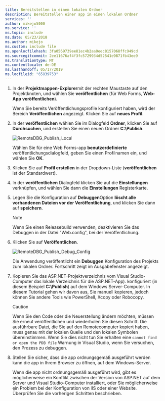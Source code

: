 ```yaml
---
title: Bereitstellen in einem lokalen Ordner
description: Bereitstellen einer app in einen lokalen Ordner
services: ''
author: mikejo5000
ms.service: ''
ms.topic: include
ms.date: 05/23/2018
ms.author: mikejo
ms.custom: include file
ms.openlocfilehash: 3fa0569739ee81ec4b2aa0eec8157068ffc949cd
ms.sourcegitcommit: 2ee11676af4f3fc5729934d52541e9871fb43ee9
ms.translationtype: MT
ms.contentlocale: de-DE
ms.lasthandoff: 05/17/2019
ms.locfileid: "65839753"
---
```

1. In der **Projektmappen-Explorer**mit der rechten Maustaste auf den Projektknoten, und wählen Sie **veröffentlichen** (für Web Forms, **Web-App veröffentlichen**).

    Wenn Sie bereits Veröffentlichungsprofile konfiguriert haben, wird der Bereich **Veröffentlichen** angezeigt. Klicken Sie auf **neues Profil**.

1. In der **veröffentlichen** wählen Sie im Dialogfeld **Ordner**, klicken Sie auf **Durchsuchen**, und erstellen Sie einen neuen Ordner **C:\Publish**.

    ![RemoteDBG_Publish_Local](../media/remotedbg_publish_local.png "RemoteDBG_Publish_Local")

    Wählen Sie für eine Web Forms-app **benutzerdefinierte** veröffentlichungsdialogfeld, geben Sie einen Profilnamen ein, und wählen Sie **OK**.

1. Klicken Sie auf **Profil erstellen** in der Dropdown-Liste (**veröffentlichen** ist der Standardwert).

1. In der **veröffentlichen** Dialogfeld klicken Sie auf die **Einstellungen** verknüpfen, und wählen Sie dann die **Einstellungen** Registerkarte.

1. Legen Sie die Konfiguration auf **Debuggen**Option **löscht alle vorhandenen Dateien vor der Veröffentlichung**, und klicken Sie dann auf **speichern**.

    > [!NOTE]
    > Wenn Sie einen Releasebuild verwenden, deaktivieren Sie das Debuggen in der Datei "Web.config", bei der Veröffentlichung.

1. Klicken Sie auf **Veröffentlichen**.

    ![RemoteDBG_Publish_Debug_Config](../media/remotedbg_publish_debug_config.png "RemoteDBG_Publish_Debug_Config")

    Die Anwendung veröffentlicht ein **Debuggen** Konfiguration des Projekts zum lokalen Ordner. Fortschritt zeigt im Ausgabefenster angezeigt.

1. Kopieren Sie das ASP.NET-Projektverzeichnis vom Visual Studio-Computer das lokale Verzeichnis für die ASP.NET-App). konfiguriert (in diesem Beispiel **C:\Publish**) auf dem Windows Server-Computer. In diesem Tutorial gehen wir davon aus, Sie manuell kopieren, jedoch können Sie andere Tools wie PowerShell, Xcopy oder Robocopy.

    > [!CAUTION]
    > Wenn Sie den Code oder die Neuerstellung ändern möchten, müssen Sie erneut veröffentlichen und wiederholen Sie diesen Schritt. Die ausführbare Datei, die Sie auf den Remotecomputer kopiert haben, muss genau mit der lokalen Quelle und den lokalen Symbolen übereinstimmen.    Wenn Sie dies nicht tun Sie erhalten eine `cannot find or open the PDB file` Warnung in Visual Studio, wenn Sie versuchen, den Prozess zu debuggen.

1. Stellen Sie sicher, dass die app ordnungsgemäß ausgeführt werden kann die app in Ihrem Browser zu öffnen, auf dem Windows-Server.

    Wenn die app nicht ordnungsgemäß ausgeführt wird, gibt es möglicherweise ein Konflikt zwischen der Version von ASP.NET auf dem Server und Visual Studio-Computer installiert, oder Sie möglicherweise ein Problem bei der Konfiguration von IIS oder einer Website. Überprüfen Sie die vorherigen Schritten beschrieben.

